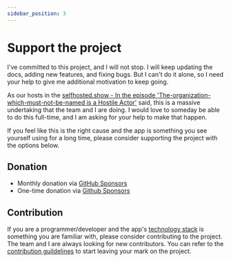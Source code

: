 ```yaml
---
sidebar_position: 3
---
```


# Support the project

I've committed to this project, and I will not stop. I will keep updating the docs, adding new features, and fixing bugs. But I can't do it alone, so I need your help to give me additional motivation to keep going.

As our hosts in the [selfhosted.show - In the episode 'The-organization-which-must-not-be-named is a Hostile Actor'](https://selfhosted.show/79?t=1418) said, this is a massive undertaking that the team and I are doing. I would love to someday be able to do this full-time, and I am asking for your help to make that happen.

If you feel like this is the right cause and the app is something you see yourself using for a long time, please consider supporting the project with the options below.

## Donation

* Monthly donation via [GitHub Sponsors](https://github.com/sponsors/alextran1502)
* One-time donation via [Github Sponsors](https://github.com/sponsors/alextran1502?frequency=one-time&sponsor=alextran1502)

## Contribution

If you are a programmer/developer and the app's [technology stack](./technology-stack.md) is something you are familiar with, please consider contributing to the project. The team and I are always looking for new contributors. You can refer to the [contribution guildelines](/docs/contribution-guidelines) to start leaving your mark on the project. 
